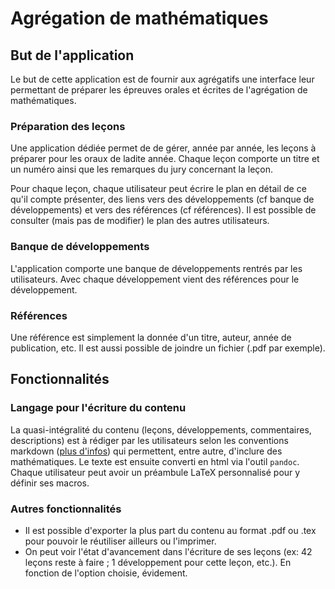 # Agrégation de mathématiques

## But de l'application

Le but de cette application est de fournir aux agrégatifs une interface leur permettant de préparer les épreuves orales et écrites de l'agrégation de mathématiques.

### Préparation des leçons

Une application dédiée permet de de gérer, année par année, les leçons à préparer pour les oraux de ladite année. Chaque leçon comporte un titre et un numéro ainsi que les remarques du jury concernant la leçon.

Pour chaque leçon, chaque utilisateur peut écrire le plan en détail de ce qu'il compte présenter, des liens vers des développements (cf banque de développements) et vers des références (cf références). Il est possible de consulter (mais pas de modifier) le plan des autres utilisateurs.

### Banque de développements

L'application comporte une banque de développements rentrés par les utilisateurs. Avec chaque développement vient des références pour le développement.

### Références

Une référence est simplement la donnée d'un titre, auteur, année de publication, etc. Il est aussi possible de joindre un fichier (.pdf par exemple).

## Fonctionnalités

### Langage pour l'écriture du contenu

La quasi-intégralité du contenu (leçons, développements, commentaires, descriptions) est à rédiger par les utilisateurs selon les conventions markdown ([plus d'infos](https://fr.wikipedia.org/wiki/Markdown)) qui permettent, entre autre, d'inclure des mathématiques. Le texte est ensuite converti en html via l'outil `pandoc`. Chaque utilisateur peut avoir un préambule LaTeX personnalisé pour y définir ses macros.

### Autres fonctionnalités

* Il est possible d'exporter la plus part du contenu au format .pdf ou .tex pour pouvoir le réutiliser ailleurs ou l'imprimer.
* On peut voir l'état d'avancement dans l'écriture de ses leçons (ex: 42 leçons reste à faire ; 1 développement pour cette leçon, etc.). En fonction de l'option choisie, évidement. 


